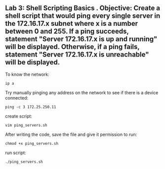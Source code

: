 Lab 3: Shell Scripting Basics
. Objective: Create a shell script that would ping every single server in the
172.16.17.x subnet where x is a number between 0 and 255. If a ping succeeds,
statement "Server 172.16.17.x is up and running" will be displayed. Otherwise,
if a ping fails, statement "Server 172.16.17.x is unreachable" will be displayed.   
---

To know the network:
```
ip a
```
Try manually pinging any address on the network to see if there is a device connected:
```
ping -c 3 172.25.250.11
```
create script:
```
vim ping_servers.sh
```
After writing the code, save the file and give it permission to run:
```
chmod +x ping_servers.sh
```
run script:
```
./ping_servers.sh
```






